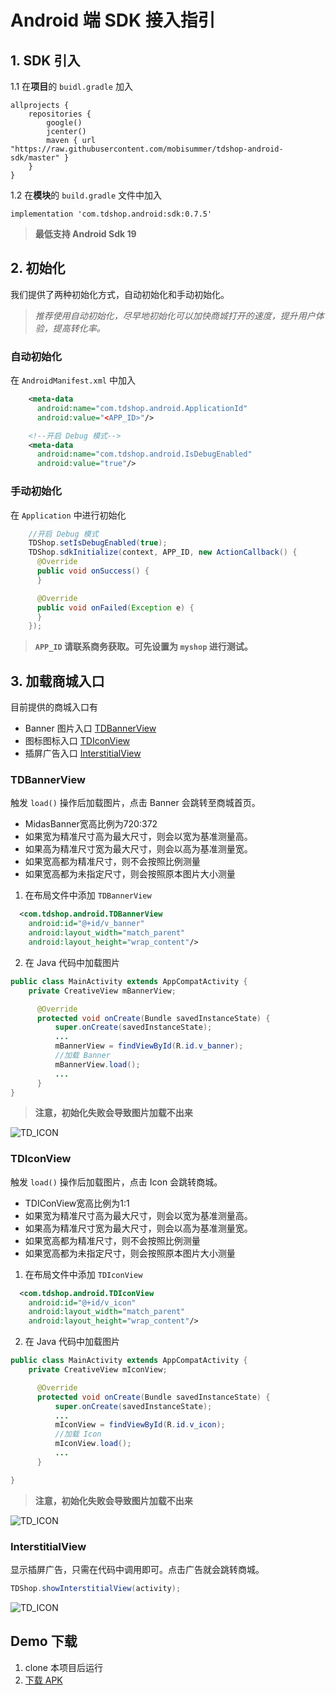 # Android 端 SDK 接入指引

## 1. SDK 引入

1.1 在**项目**的 `buidl.gradle` 加入

```
allprojects {
    repositories {
        google()
        jcenter()
        maven { url "https://raw.githubusercontent.com/mobisummer/tdshop-android-sdk/master" }
    }
}
```

1.2 在**模块**的 `build.gradle` 文件中加入

```
implementation 'com.tdshop.android:sdk:0.7.5'
```

> **最低支持 Android Sdk 19**

## 2. 初始化

我们提供了两种初始化方式，自动初始化和手动初始化。
> *推荐使用自动初始化，尽早地初始化可以加快商城打开的速度，提升用户体验，提高转化率。*

### 自动初始化

在 `AndroidManifest.xml` 中加入

```xml
    <meta-data
      android:name="com.tdshop.android.ApplicationId"
      android:value="<APP_ID>"/>

    <!--开启 Debug 模式-->
    <meta-data
      android:name="com.tdshop.android.IsDebugEnabled"
      android:value="true"/>
```

### 手动初始化

在 `Application` 中进行初始化

```java
    //开启 Debug 模式
    TDShop.setIsDebugEnabled(true);
    TDShop.sdkInitialize(context, APP_ID, new ActionCallback() {
      @Override
      public void onSuccess() {
      }

      @Override
      public void onFailed(Exception e) {
      }
    });
```


> **`APP_ID` 请联系商务获取。可先设置为 `myshop` 进行测试。**


## 3. 加载商城入口

目前提供的商城入口有
- Banner 图片入口 [TDBannerView](#tdbannerview)
- 图标图标入口 [TDIconView](#tdiconview)
- 插屏广告入口 [InterstitialView](#interstitialview)

### TDBannerView

触发 `load()` 操作后加载图片，点击 Banner 会跳转至商城首页。

- MidasBanner宽高比例为720:372
- 如果宽为精准尺寸高为最大尺寸，则会以宽为基准测量高。
- 如果高为精准尺寸宽为最大尺寸，则会以高为基准测量宽。
- 如果宽高都为精准尺寸，则不会按照比例测量
- 如果宽高都为未指定尺寸，则会按照原本图片大小测量

1. 在布局文件中添加 `TDBannerView`

```xml
  <com.tdshop.android.TDBannerView
    android:id="@+id/v_banner"
    android:layout_width="match_parent"
    android:layout_height="wrap_content"/>
```

2. 在 Java 代码中加载图片

```java
public class MainActivity extends AppCompatActivity {
    private CreativeView mBannerView;

      @Override
      protected void onCreate(Bundle savedInstanceState) {
          super.onCreate(savedInstanceState);
          ...
          mBannerView = findViewById(R.id.v_banner);
          //加载 Banner
          mBannerView.load();
          ...
      }
}
```
> **注意，初始化失败会导致图片加载不出来**

![TD_ICON](images/TD_BANNER.jpg)

### TDIconView

触发 `load()` 操作后加载图片，点击 Icon 会跳转商城。

- TDIConView宽高比例为1:1
- 如果宽为精准尺寸高为最大尺寸，则会以宽为基准测量高。
- 如果高为精准尺寸宽为最大尺寸，则会以高为基准测量宽。
- 如果宽高都为精准尺寸，则不会按照比例测量
- 如果宽高都为未指定尺寸，则会按照原本图片大小测量

1. 在布局文件中添加 `TDIconView`

```xml
  <com.tdshop.android.TDIconView
    android:id="@+id/v_icon"
    android:layout_width="match_parent"
    android:layout_height="wrap_content"/>
```

2. 在 Java 代码中加载图片

```java
public class MainActivity extends AppCompatActivity {
    private CreativeView mIconView;

      @Override
      protected void onCreate(Bundle savedInstanceState) {
          super.onCreate(savedInstanceState);
          ...
          mIconView = findViewById(R.id.v_icon);
          //加载 Icon
          mIconView.load();
          ...
      }

}
```

> **注意，初始化失败会导致图片加载不出来**

![TD_ICON](images/TD_ICON.jpg)

### InterstitialView

显示插屏广告，只需在代码中调用即可。点击广告就会跳转商城。

```java
TDShop.showInterstitialView(activity);
```

![TD_ICON](images/TD_INTERSITE.jpg)

## Demo 下载
1. clone 本项目后运行
2. [下载 APK](https://github.com/mobisummer/tdshop-android-sdk-demo/releases)
